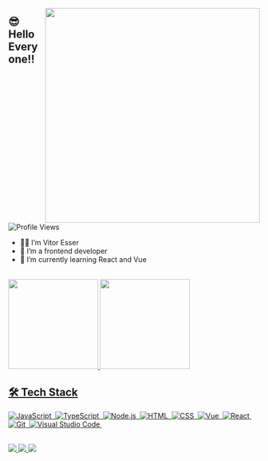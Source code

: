 <img align="right" height="430em"
src="https://i.pinimg.com/originals/ff/41/dc/ff41dcc9e23820cb030f3375249eab39.jpg"/>

## 😎 Hello Everyone!!

<p align="left"> <img src="https://komarev.com/ghpvc/?username=VitorEsser&color=54AEFF&style=for-the-badge" alt="Profile Views" /> </pcem>

- 🤟🏻 I’m Vitor Esser
- 🔭 I’m a frontend developer
- 🌱 I’m currently learning React and Vue

<br>
<div>
  <a href="https://github.com/VitorEsser">
  <img height="180em" src="https://github-readme-stats.vercel.app/api?username=VitorEsser&show_icons=true&theme=tokyonight&include_all_commits=true&count_private=true" />
  <img height="180em" src="https://github-readme-stats.vercel.app/api/top-langs/?username=VitorEsser&layout=compact&langs_count=16&theme=tokyonight"
</div>

## 🛠 Tech Stack

![JavaScript](https://img.shields.io/badge/-JavaScript-05122A?style=flat&logo=javascript)&nbsp;
![TypeScript](https://img.shields.io/badge/-TypeScript-05122A?style=flat&logo=typeScript)&nbsp;
![Node.js](https://img.shields.io/badge/-Node.js-05122A?style=flat&logo=node.js)&nbsp;
![HTML](https://img.shields.io/badge/-HTML-05122A?style=flat&logo=HTML5)&nbsp;
![CSS](https://img.shields.io/badge/-CSS-05122A?style=flat&logo=CSS3&logoColor=1572B6)&nbsp;
![Vue](https://img.shields.io/badge/-Vue-05122A?style=flat&logo=vue.js)&nbsp;
![React](https://img.shields.io/badge/-React-05122A?style=flat&logo=react)&nbsp;
![Git](https://img.shields.io/badge/-Git-05122A?style=flat&logo=git)&nbsp;
![Visual Studio Code](https://img.shields.io/badge/-Visual%20Studio%20Code-05122A?style=flat&logo=visual-studio-code&logoColor=007ACC)&nbsp;

<br>
<div>
  <a href="https://www.instagram.com/vitoresser_/" target="_blank">
    <img src="https://img.shields.io/badge/-Instagram-%23E4405F?style=for-the-badge&logo=instagram&logoColor=white" target="_blank" />
  </a>
  <a href="https://www.linkedin.com/in/vitoresser/" target="_blank">
    <img src="https://img.shields.io/badge/-LinkedIn-%230077B5?style=for-the-badge&logo=linkedin&logoColor=white" target="_blank" />
  </a>
  <a href="mailto:vitoresser10@gmail.com" target="_blank">
    <img src="https://img.shields.io/badge/-Gmail-%23333?style=for-the-badge&logo=gmail&logoColor=white" target="_blank" />
  </a>
</div>
